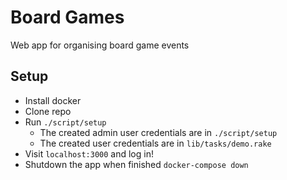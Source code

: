 # Board Games

Web app for organising board game events

## Setup

- Install docker
- Clone repo
- Run `./script/setup`
  - The created admin user credentials are in `./script/setup`
  - The created user credentials are in `lib/tasks/demo.rake`
- Visit `localhost:3000` and log in!
- Shutdown the app when finished `docker-compose down`

